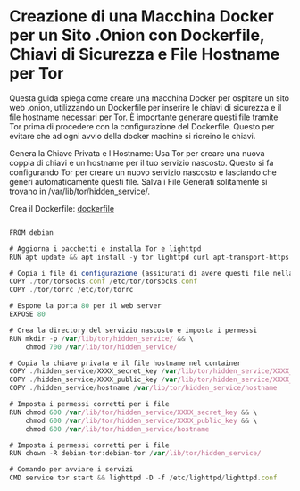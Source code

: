 # Creazione di una Macchina Docker per un Sito .Onion con Dockerfile, Chiavi di Sicurezza e File Hostname per Tor

Questa guida spiega come creare una macchina Docker per ospitare un sito web .onion, utilizzando un Dockerfile per inserire le chiavi di sicurezza e il file hostname necessari per Tor. È importante generare questi file tramite Tor prima di procedere con la configurazione del Dockerfile. Questo per evitare che ad ogni avvio della docker machine si ricreino le chiavi.

Genera la Chiave Privata e l'Hostname: Usa Tor per creare una nuova coppia di chiavi e un hostname per il tuo servizio nascosto. Questo si fa configurando Tor per creare un nuovo servizio nascosto e lasciando che generi automaticamente questi file. Salva i File Generati solitamente si trovano in /var/lib/tor/hidden_service/.

Crea il Dockerfile: [dockerfile](./dockerfile) 

```javascript

FROM debian

# Aggiorna i pacchetti e installa Tor e lighttpd
RUN apt update && apt install -y tor lighttpd curl apt-transport-https nano

# Copia i file di configurazione (assicurati di avere questi file nella tua directory locale)
COPY ./tor/torsocks.conf /etc/tor/torsocks.conf
COPY ./tor/torrc /etc/tor/torrc

# Espone la porta 80 per il web server
EXPOSE 80

# Crea la directory del servizio nascosto e imposta i permessi
RUN mkdir -p /var/lib/tor/hidden_service/ && \
    chmod 700 /var/lib/tor/hidden_service/

# Copia la chiave privata e il file hostname nel container
COPY ./hidden_service/XXXX_secret_key /var/lib/tor/hidden_service/XXXX_secret_key
COPY ./hidden_service/XXXX_public_key /var/lib/tor/hidden_service/XXXX_public_key
COPY ./hidden_service/hostname /var/lib/tor/hidden_service/hostname

# Imposta i permessi corretti per i file
RUN chmod 600 /var/lib/tor/hidden_service/XXXX_secret_key && \ 
    chmod 600 /var/lib/tor/hidden_service/XXXX_public_key && \
    chmod 600 /var/lib/tor/hidden_service/hostname

# Imposta i permessi corretti per i file
RUN chown -R debian-tor:debian-tor /var/lib/tor/hidden_service/

# Comando per avviare i servizi
CMD service tor start && lighttpd -D -f /etc/lighttpd/lighttpd.conf
```
